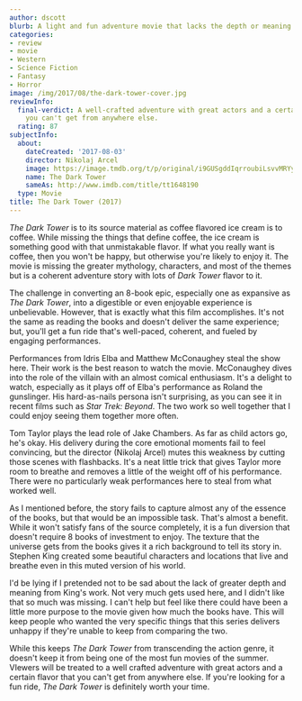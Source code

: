 ```yaml
---
author: dscott
blurb: A light and fun adventure movie that lacks the depth or meaning of the novels.
categories:
- review
- movie
- Western
- Science Fiction
- Fantasy
- Horror
image: /img/2017/08/the-dark-tower-cover.jpg
reviewInfo:
  final-verdict: A well-crafted adventure with great actors and a certain flavor that
    you can't get from anywhere else.
  rating: 87
subjectInfo:
  about:
    dateCreated: '2017-08-03'
    director: Nikolaj Arcel
    image: https://image.tmdb.org/t/p/original/i9GUSgddIqrroubiLsvvMRYyRy0.jpg
    name: The Dark Tower
    sameAs: http://www.imdb.com/title/tt1648190
  type: Movie
title: The Dark Tower (2017)
---
```


*The Dark Tower* is to its source material as coffee flavored ice cream is to coffee. While missing the things that define coffee, the ice cream is something good with that unmistakable flavor. If what you really want is coffee, then you won't be happy, but otherwise you're likely to enjoy it. The movie is missing the greater mythology, characters, and most of the themes but is a coherent adventure story with lots of *Dark Tower* flavor to it.

The challenge in converting an 8-book epic, especially one as expansive as *The Dark Tower*, into a digestible or even enjoyable experience is unbelievable. However, that is exactly what this film accomplishes. It's not the same as reading the books and doesn't deliver the same experience; but, you'll get a fun ride that's well-paced, coherent, and fueled by engaging performances.

Performances from Idris Elba and  Matthew McConaughey steal the show here. Their work is the best reason to watch the movie. McConaughey dives into the role of the villain with an almost comical enthusiasm. It's a delight to watch, especially as it plays off of Elba's performance as Roland the gunslinger. His hard-as-nails persona isn't surprising, as you can see it in recent films such as *Star Trek: Beyond*. The two work so well together that I could enjoy seeing them together more often.

Tom Taylor plays the lead role of Jake Chambers. As far as child actors go, he's okay. His delivery during the core emotional moments fail to feel convincing, but the director (Nikolaj Arcel) mutes this weakness by cutting those scenes with flashbacks. It's a neat little trick that gives Taylor more room to breathe and removes a little of the weight off of his performance.  There were no particularly weak performances here to steal from what worked well. 

As I mentioned before, the story fails to capture almost any of the essence of the books, but that would be an impossible task. That's almost a benefit. While it won't satisfy fans of the source completely, it is a fun diversion that doesn't require 8 books of investment to enjoy. The texture that the universe gets from the books gives it a rich background to tell its story in. Stephen King created some beautiful characters and locations that live and breathe even in this muted version of his world.

I'd be lying if I pretended not to be sad about the lack of greater depth and meaning from King's work. Not very much gets used here, and I didn't like that so much was missing. I can't help but feel like there could have been a little more purpose to the movie given how much the books have. This will keep people who wanted the very specific things that this series delivers unhappy if they're unable to keep from comparing the two.

While this keeps *The Dark Tower* from transcending the action genre, it doesn't keep it from being one of the most fun movies of the summer. VIewers will be treated to a well crafted adventure with great actors and a certain flavor that you can't get from anywhere else. If you're looking for a fun ride, *The Dark Tower* is definitely worth your time.